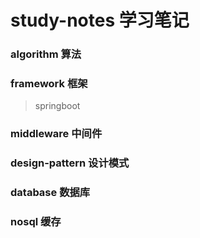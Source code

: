 # study-notes  学习笔记

### algorithm 算法

### framework 框架

> springboot

### middleware 中间件

### design-pattern 设计模式

### database 数据库

### nosql 缓存